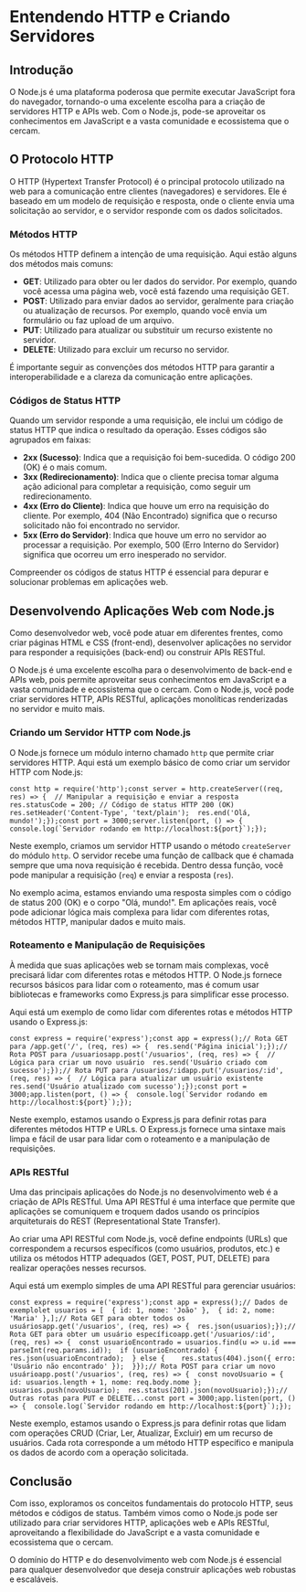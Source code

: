 <h1>Entendendo HTTP e Criando Servidores</h1>

<h2>Introdução</h2>

<p>O Node.js é uma plataforma poderosa que permite executar JavaScript fora do navegador, tornando-o uma excelente escolha para a criação de servidores HTTP e APIs web. Com o Node.js, pode-se aproveitar os conhecimentos em JavaScript e a vasta comunidade e ecossistema que o cercam.</p>

<h2>O Protocolo HTTP</h2>

<p>O HTTP (Hypertext Transfer Protocol) é o principal protocolo utilizado na web para a comunicação entre clientes (navegadores) e servidores. Ele é baseado em um modelo de requisição e resposta, onde o cliente envia uma solicitação ao servidor, e o servidor responde com os dados solicitados.</p>

<h3>Métodos HTTP</h3>

<p>Os métodos HTTP definem a intenção de uma requisição. Aqui estão alguns dos métodos mais comuns:</p>

<ul>
    <li><strong>GET</strong>: Utilizado para obter ou ler dados do servidor. Por exemplo, quando você acessa uma página web, você está fazendo uma requisição GET.</li>
    <li><strong>POST</strong>: Utilizado para enviar dados ao servidor, geralmente para criação ou atualização de recursos. Por exemplo, quando você envia um formulário ou faz upload de um arquivo.</li>
    <li><strong>PUT</strong>: Utilizado para atualizar ou substituir um recurso existente no servidor.</li>
    <li><strong>DELETE</strong>: Utilizado para excluir um recurso no servidor.</li>
</ul>

<p>É importante seguir as convenções dos métodos HTTP para garantir a interoperabilidade e a clareza da comunicação entre aplicações.</p>

<h3>Códigos de Status HTTP</h3>

<p>Quando um servidor responde a uma requisição, ele inclui um código de status HTTP que indica o resultado da operação. Esses códigos são agrupados em faixas:</p>
<ul>
    <li><strong>2xx (Sucesso)</strong>: Indica que a requisição foi bem-sucedida. O código 200 (OK) é o mais comum.</li>
    <li><strong>3xx (Redirecionamento)</strong>: Indica que o cliente precisa tomar alguma ação adicional para completar a requisição, como seguir um redirecionamento.</li>
    <li><strong>4xx (Erro do Cliente)</strong>: Indica que houve um erro na requisição do cliente. Por exemplo, 404 (Não Encontrado) significa que o recurso solicitado não foi encontrado no servidor.</li>
    <li><strong>5xx (Erro do Servidor)</strong>: Indica que houve um erro no servidor ao processar a requisição. Por exemplo, 500 (Erro Interno do Servidor) significa que ocorreu um erro inesperado no servidor.</li>
</ul>

<p>Compreender os códigos de status HTTP é essencial para depurar e solucionar problemas em aplicações web.</p>

<h2>Desenvolvendo Aplicações Web com Node.js</h2>

<p>Como desenvolvedor web, você pode atuar em diferentes frentes, como criar páginas HTML e CSS (front-end), desenvolver aplicações no servidor para responder a requisições (back-end) ou construir APIs RESTful.</p>

<p>O Node.js é uma excelente escolha para o desenvolvimento de back-end e APIs web, pois permite aproveitar seus conhecimentos em JavaScript e a vasta comunidade e ecossistema que o cercam. Com o Node.js, você pode criar servidores HTTP, APIs RESTful, aplicações monolíticas renderizadas no servidor e muito mais.</p>

<h3>Criando um Servidor HTTP com Node.js</h3>

<p>O Node.js fornece um módulo interno chamado <code>http</code> que permite criar servidores HTTP. Aqui está um exemplo básico de como criar um servidor HTTP com Node.js:</p>

<pre><code class="language-javascript">const http = require('http');const server = http.createServer((req, res) =&gt; {  // Manipular a requisição e enviar a resposta  res.statusCode = 200; // Código de status HTTP 200 (OK)  res.setHeader('Content-Type', 'text/plain');  res.end('Olá, mundo!');});const port = 3000;server.listen(port, () =&gt; {  console.log(`Servidor rodando em http://localhost:${port}`);});</code></pre>

<p>Neste exemplo, criamos um servidor HTTP usando o método <code>createServer</code> do módulo <code>http</code>. O servidor recebe uma função de callback que é chamada sempre que uma nova requisição é recebida. Dentro dessa função, você pode manipular a requisição (<code>req</code>) e enviar a resposta (<code>res</code>).</p>

<p>No exemplo acima, estamos enviando uma resposta simples com o código de status 200 (OK) e o corpo &quot;Olá, mundo!&quot;. Em aplicações reais, você pode adicionar lógica mais complexa para lidar com diferentes rotas, métodos HTTP, manipular dados e muito mais.</p>

<h3>Roteamento e Manipulação de Requisições</h3>

<p>À medida que suas aplicações web se tornam mais complexas, você precisará lidar com diferentes rotas e métodos HTTP. O Node.js fornece recursos básicos para lidar com o roteamento, mas é comum usar bibliotecas e frameworks como Express.js para simplificar esse processo.</p>

<p>Aqui está um exemplo de como lidar com diferentes rotas e métodos HTTP usando o Express.js:</p>

<pre><code class="language-javascript">const express = require('express');const app = express();// Rota GET para /app.get('/', (req, res) =&gt; {  res.send('Página inicial');});// Rota POST para /usuariosapp.post('/usuarios', (req, res) =&gt; {  // Lógica para criar um novo usuário  res.send('Usuário criado com sucesso');});// Rota PUT para /usuarios/:idapp.put('/usuarios/:id', (req, res) =&gt; {  // Lógica para atualizar um usuário existente  res.send('Usuário atualizado com sucesso');});const port = 3000;app.listen(port, () =&gt; {  console.log(`Servidor rodando em http://localhost:${port}`);});</code></pre>

<p>Neste exemplo, estamos usando o Express.js para definir rotas para diferentes métodos HTTP e URLs. O Express.js fornece uma sintaxe mais limpa e fácil de usar para lidar com o roteamento e a manipulação de requisições.</p>

<h3>APIs RESTful</h3>

<p>Uma das principais aplicações do Node.js no desenvolvimento web é a criação de APIs RESTful. Uma API RESTful é uma interface que permite que aplicações se comuniquem e troquem dados usando os princípios arquiteturais do REST (Representational State Transfer).</p>

<p>Ao criar uma API RESTful com Node.js, você define endpoints (URLs) que correspondem a recursos específicos (como usuários, produtos, etc.) e utiliza os métodos HTTP adequados (GET, POST, PUT, DELETE) para realizar operações nesses recursos.</p>

<p>Aqui está um exemplo simples de uma API RESTful para gerenciar usuários:</p>

<pre><code class="language-javascript">const express = require('express');const app = express();// Dados de exemplolet usuarios = [  { id: 1, nome: 'João' },  { id: 2, nome: 'Maria' },];// Rota GET para obter todos os usuáriosapp.get('/usuarios', (req, res) =&gt; {  res.json(usuarios);});// Rota GET para obter um usuário específicoapp.get('/usuarios/:id', (req, res) =&gt; {  const usuarioEncontrado = usuarios.find(u =&gt; u.id === parseInt(req.params.id));  if (usuarioEncontrado) {    res.json(usuarioEncontrado);  } else {    res.status(404).json({ erro: 'Usuário não encontrado' });  }});// Rota POST para criar um novo usuárioapp.post('/usuarios', (req, res) =&gt; {  const novoUsuario = { id: usuarios.length + 1, nome: req.body.nome };  usuarios.push(novoUsuario);  res.status(201).json(novoUsuario);});// Outras rotas para PUT e DELETE...const port = 3000;app.listen(port, () =&gt; {  console.log(`Servidor rodando em http://localhost:${port}`);});</code></pre>

<p>Neste exemplo, estamos usando o Express.js para definir rotas que lidam com operações CRUD (Criar, Ler, Atualizar, Excluir) em um recurso de usuários. Cada rota corresponde a um método HTTP específico e manipula os dados de acordo com a operação solicitada.</p>

<h2>Conclusão</h2>

<p>Com isso, exploramos os conceitos fundamentais do protocolo HTTP, seus métodos e códigos de status. Também vimos como o Node.js pode ser utilizado para criar servidores HTTP, aplicações web e APIs RESTful, aproveitando a flexibilidade do JavaScript e a vasta comunidade e ecossistema que o cercam.</p>
<p>O domínio do HTTP e do desenvolvimento web com Node.js é essencial para qualquer desenvolvedor que deseja construir aplicações web robustas e escaláveis.</p>
